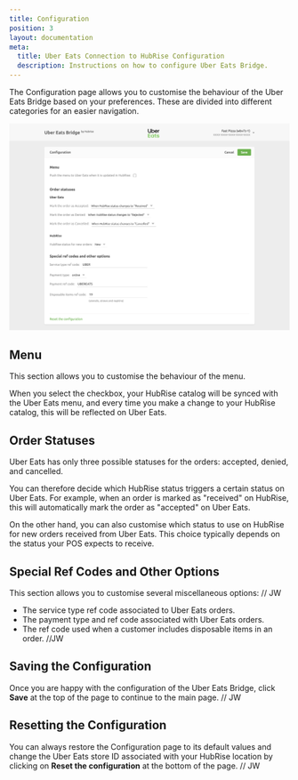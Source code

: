 ```yaml
---
title: Configuration
position: 3
layout: documentation
meta:
  title: Uber Eats Connection to HubRise Configuration
  description: Instructions on how to configure Uber Eats Bridge.
---
```


The Configuration page allows you to customise the behaviour of the Uber Eats Bridge based on your preferences.
These are divided into different categories for an easier navigation.

![Uber Eats Bridge configuration page](../images/002-en-configuration-page.png)

## Menu

This section allows you to customise the behaviour of the menu.

When you select the checkbox, your HubRise catalog will be synced with the Uber Eats menu, and every time you make a change to your HubRise catalog, this will be reflected on Uber Eats.

## Order Statuses

Uber Eats has only three possible statuses for the orders: accepted, denied, and cancelled.

You can therefore decide which HubRise status triggers a certain status on Uber Eats. For example, when an order is marked as "received" on HubRise, this will automatically mark the order as "accepted" on Uber Eats.

On the other hand, you can also customise which status to use on HubRise for new orders received from Uber Eats. This choice typically depends on the status your POS expects to receive.

## Special Ref Codes and Other Options

This section allows you to customise several miscellaneous options: // JW

- The service type ref code associated to Uber Eats orders.
- The payment type and ref code associated with Uber Eats orders.
- The ref code used when a customer includes disposable items in an order. //JW

## Saving the Configuration

Once you are happy with the configuration of the Uber Eats Bridge, click **Save** at the top of the page to continue to the main page. // JW

## Resetting the Configuration

You can always restore the Configuration page to its default values and change the Uber Eats store ID associated with your HubRise location by clicking on **Reset the configuration** at the bottom of the page. // JW
